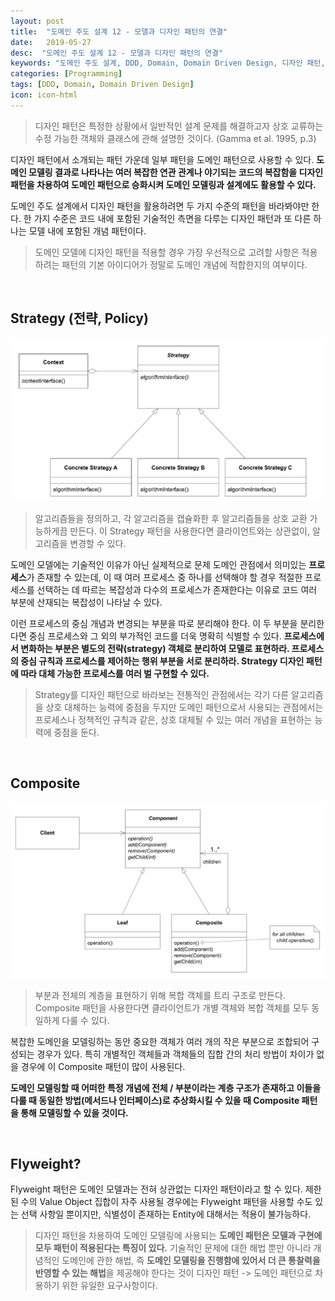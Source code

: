 ```yaml
---
layout: post
title:  "도메인 주도 설계 12 - 모델과 디자인 패턴의 연결"
date:   2019-05-27
desc:  "도메인 주도 설계 12 - 모델과 디자인 패턴의 연결"
keywords: "도메인 주도 설계, DDD, Domain, Domain Driven Design, 디자인 패턴, Design Patterns, Strategy Pattern, 전략 패턴, Composite Pattern"
categories: [Programming]
tags: [DDD, Domain, Domain Driven Design]
icon: icon-html
---
```


> 디자인 패턴은 특정한 상황에서 일반적인 설계 문제를 해결하고자 상호 교류하는 수정 가능한 객체와 클래스에 관해 설명한 것이다. (Gamma et al. 1995, p.3)

디자인 패턴에서 소개되는 패턴 가운데 일부 패턴을 도메인 패턴으로 사용할 수 있다. **도메인 모델링 결과로 나타나는 여러 복잡한 연관 관계나 야기되는 코드의 복잡함을 디자인 패턴을 차용하여 도메인 패턴으로 승화시켜 도메인 모델링과 설계에도 활용할 수 있다.**

도메인 주도 설계에서 디자인 패턴을 활용하려면 두 가지 수준의 패턴을 바라봐야만 한다. 한 가지 수준은 코드 내에 포함된 기술적인 측면을 다루는 디자인 패턴과 또 다른 하나는 모델 내에 포함된 개념 패턴이다.

> 도메인 모델에 디자인 패턴을 적용할 경우 가장 우선적으로 고려할 사항은 적용하려는 패턴의 기본 아이디어가 정말로 도메인 개념에 적합한지의 여부이다.

<br>

## Strategy (전략, Policy)

![00.png](/static/assets/img/blog/programming/2019-05-27-domain_driven_design_12/00.png)

> 알고리즘들을 정의하고, 각 알고리즘을 캡슐화한 후 알고리즘들을 상호 교환 가능하게끔 만든다. 이 Strategy 패턴을 사용한다면 클라이언트와는 상관없이, 알고리즘을 변경할 수 있다.

도메인 모델에는 기술적인 이유가 아닌 실제적으로 문제 도메인 관점에서 의미있는 **프로세스**가 존재할 수 있는데, 이 때 여러 프로세스 중 하나를 선택해야 할 경우 적절한 프로세스를 선택하는 데 따르는 복잡성과 다수의 프로세스가 존재한다는 이유로 코드 여러 부분에 산재되는 복잡성이 나타날 수 있다. 

이런 프로세스의 중심 개념과 변경되는 부분을 따로 분리해야 한다. 이 두 부분을 분리한다면 중심 프로세스와 그 외의 부가적인 코드를 더욱 명확히 식별할 수 있다. **프로세스에서 변화하는 부분은 별도의 전략(strategy) 객체로 분리하여 모델로 표현하라. 프로세스의 중심 규칙과 프로세스를 제어하는 행위 부분을 서로 분리하라. Strategy 디자인 패턴에 따라 대체 가능한 프로세스를 여러 벌 구현할 수 있다.**

> Strategy를 디자인 패턴으로 바라보는 전통적인 관점에서는 각기 다른 알고리즘을 상호 대체하는 능력에 중점을 두지만 도메인 패턴으로서 사용되는 관점에서는 프로세스나 정책적인 규칙과 같은, 상호 대체될 수 있는 여러 개념을 표현하는 능력에 중점을 둔다.

<br>

## Composite

![01.png](/static/assets/img/blog/programming/2019-05-27-domain_driven_design_12/01.png)

> 부분과 전체의 계층을 표현하기 위해 복합 객체를 트리 구조로 만든다. Composite 패턴을 사용한다면 클라이언트가 개별 객체와 복합 객체를 모두 동일하게 다룰 수 있다.

복잡한 도메인을 모델링하는 동안 중요한 객체가 여러 개의 작은 부분으로 조합되어 구성되는 경우가 있다. 특히 개별적인 객체들과 객체들의 집합 간의 처리 방법이 차이가 없을 경우에 이 Composite 패턴이 많이 사용된다.

**도메인 모델링할 때 어떠한 특정 개념에 전체 / 부분이라는 계층 구조가 존재하고 이들을 다룰 때 동일한 방법(메서드나 인터페이스)로 추상화시킬 수 있을 때 Composite 패턴을 통해 모델링할 수 있을 것이다.**

<br>

## Flyweight? 

Flyweight 패턴은 도메인 모델과는 전혀 상관없는 디자인 패턴이라고 할 수 있다. 제한된 수의 Value Object 집합이 자주 사용될 경우에는 Flyweight 패턴을 사용할 수도 있는 선택 사항일 뿐이지만, 식별성이 존재하는 Entity에 대해서는 적용이 불가능하다.

> 디자인 패턴을 차용하여 도메인 모델링에 사용되는 **도메인 패턴은 모델과 구현에 모두 패턴이 적용된다는 특징이 있다.** 기술적인 문제에 대한 해법 뿐만 아니라 개념적인 도메인에 관한 해법, 즉 **도메인 모델링을 진행함에 있어서 더 큰 통찰력을 반영할 수 있는 해법**을 제공해야 한다는 것이 디자인 패턴 -> 도메인 패턴으로 차용하기 위한 유일한 요구사항이다.

